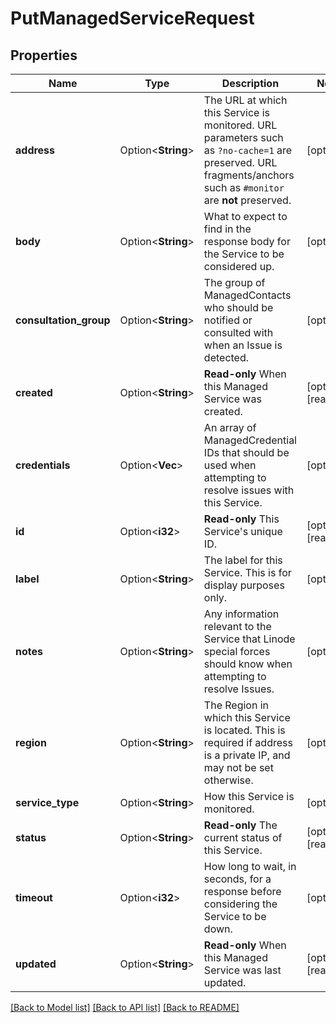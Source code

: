 # PutManagedServiceRequest

## Properties

Name | Type | Description | Notes
------------ | ------------- | ------------- | -------------
**address** | Option<**String**> | The URL at which this Service is monitored. URL parameters such as `?no-cache=1` are preserved. URL fragments/anchors such as `#monitor` are __not__ preserved. | [optional]
**body** | Option<**String**> | What to expect to find in the response body for the Service to be considered up. | [optional]
**consultation_group** | Option<**String**> | The group of ManagedContacts who should be notified or consulted with when an Issue is detected. | [optional]
**created** | Option<**String**> | __Read-only__ When this Managed Service was created. | [optional][readonly]
**credentials** | Option<**Vec<i32>**> | An array of ManagedCredential IDs that should be used when attempting to resolve issues with this Service. | [optional]
**id** | Option<**i32**> | __Read-only__ This Service's unique ID. | [optional][readonly]
**label** | Option<**String**> | The label for this Service. This is for display purposes only. | [optional]
**notes** | Option<**String**> | Any information relevant to the Service that Linode special forces should know when attempting to resolve Issues. | [optional]
**region** | Option<**String**> | The Region in which this Service is located. This is required if address is a private IP, and may not be set otherwise. | [optional]
**service_type** | Option<**String**> | How this Service is monitored. | [optional]
**status** | Option<**String**> | __Read-only__ The current status of this Service. | [optional][readonly]
**timeout** | Option<**i32**> | How long to wait, in seconds, for a response before considering the Service to be down. | [optional]
**updated** | Option<**String**> | __Read-only__ When this Managed Service was last updated. | [optional][readonly]

[[Back to Model list]](../README.md#documentation-for-models) [[Back to API list]](../README.md#documentation-for-api-endpoints) [[Back to README]](../README.md)


